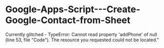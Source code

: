 # Google-Apps-Script---Create-Google-Contact-from-Sheet
Currently glitched - TypeError: Cannot read property 'addPhone' of null (line 53, file "Code"). The resource you requested could not be located."
